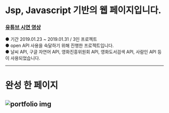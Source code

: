 # Jsp, Javascript 기반의 웹 페이지입니다.

### [유튜브 시연 영상](https://youtu.be/j4waQd7bNaQ)

●  기간 2019.01.23 ~ 2019.01.31 / 3인 프로젝트  
●  open API 사용을 숙달하기 위해 진행한 프로젝트입니다.  
●  날씨 API, 구글 자연어 API, 영화진흥위원회 API, 영화도서검색 API, 사람인 API 등이 사용되었습니다. 
  
---
# 완성 한 페이지
![portfolio img](https://img1.daumcdn.net/thumb/R1280x0/?scode=mtistory&fname=https%3A%2F%2Fk.kakaocdn.net%2Fdn%2Fd54I19%2FbtquK92zjtl%2FBK3v3h5mg390hO1aicvQzK%2Fimg.png)  
---
